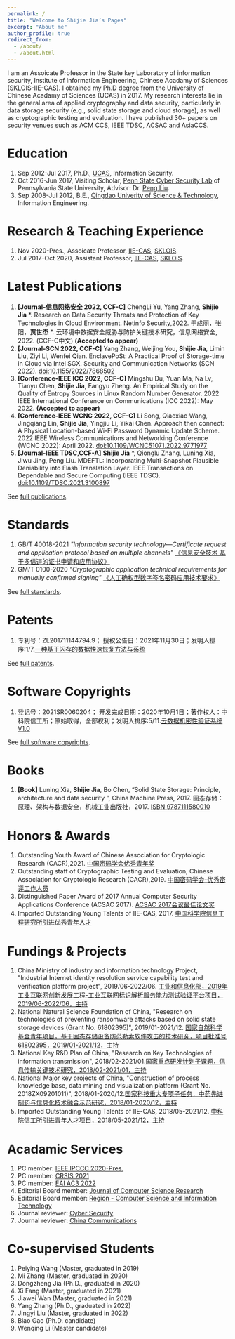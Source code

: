 ```yaml
---
permalink: /
title: "Welcome to Shijie Jia’s Pages"
excerpt: "About me"
author_profile: true
redirect_from: 
  - /about/
  - /about.html
---
```



I am an Assoicate Professor in the State key Laboratory of information security, Institute of Information Engineering, Chinese Acadamy of Sciences (SKLOIS-IIE-CAS). I obtained my Ph.D degree from the University of Chinese Acadamy of Sciences (UCAS) in 2017. My research interests lie in the general area of applied cryptography and data security, particularly in data storage security (e.g., solid state storage and cloud storage), as well as cryptographic testing and evaluation. I have published 30+ papers on security venues such as ACM CCS, IEEE TDSC, ACSAC and AsiaCCS. 


Education
======
1. Sep 2012-Jul 2017, Ph.D., [UCAS](https://www.ucas.ac.cn/), Information Security.
1. Oct 2016-Jun 2017, Visiting Scholar, [Penn State Cyber Security Lab](https://s2.ist.psu.edu/) of Pennsylvania State University, Advisor: Dr. [Peng Liu](https://s2.ist.psu.edu/pliu/).
1. Sep 2008-Jul 2012, B.E., [Qingdao Univerity of Science & Technology](https://www.qust.edu.cn/), Information Engineering. 

Research & Teaching Experience
======
1. Nov 2020-Pres., Assoicate Professor, [IIE-CAS](http://www.iie.ac.cn/), [SKLOIS](http://sklois.iie.cas.cn/).
1. Jul 2017-Oct 2020, Assistant Professor, [IIE-CAS](http://www.iie.ac.cn/), [SKLOIS](http://sklois.iie.cas.cn/).


Latest Publications 
======
1. **[Journal-信息网络安全 2022, CCF-C]** ChengLi Yu, Yang Zhang, **Shijie Jia** *. Research on Data Security Threats and Protection of Key Technologies in Cloud Environment. Netinfo Security,2022. 于成丽，张阳，**贾世杰** *. 云环境中数据安全威胁与防护关键技术研究，信息网络安全, 2022. (CCF-C中文) **(Accepted to appear)**  
1. **[Journal-SCN 2022, CCF-C]** Yang Zhang, Weijing You, **Shijie Jia**, Limin Liu, Ziyi Li, Wenfei Qian. EnclavePoSt: A Practical Proof of Storage-time in Cloud via Intel SGX. Security and Communication Networks (SCN 2022). [doi:10.1155/2022/7868502](https://doi.org/10.1155/2022/7868502) 
1. **[Conference-IEEE ICC 2022, CCF-C]** Mingshu Du, Yuan Ma, Na Lv, Tianyu Chen, **Shijie Jia**, Fangyu Zheng. An Empirical Study on the Quality of Entropy Sources in Linux Random Number Generator. 2022 IEEE International Conference on Communications (ICC 2022): May 2022. **(Accepted to appear)** 
1. **[Conference-IEEE WCNC 2022, CCF-C]** Li Song, Qiaoxiao Wang, Jingqiang Lin, **Shijie Jia**, Yingjiu Li, Yikai Chen. Approach then connect: A Physical Location-based Wi-Fi Password Dynamic Update Scheme. 2022 IEEE Wireless Communications and Networking Conference (WCNC 2022): April 2022. [doi:10.1109/WCNC51071.2022.9771977](https://ieeexplore.ieee.org/abstract/document/9771977)
1. **[Journal-IEEE TDSC,CCF-A]** **Shijie Jia** *, Qionglu Zhang, Luning Xia, Jiwu Jing, Peng Liu. MDEFTL: Incorporating Multi-Snapshot Plausible Deniability into Flash Translation Layer. IEEE Transactions on Dependable and Secure Computing (IEEE TDSC). [doi:10.1109/TDSC.2021.3100897](https://ieeexplore.ieee.org/document/9502511)

See [full publications](/full-publications/).

Standards
======
1. GB/T 40018-2021 *"Information security technology—Certificate request and application protocol based on multiple channels"* [《信息安全技术 基于多信道的证书申请和应用协议》](http://openstd.samr.gov.cn/bzgk/gb/newGbInfo?hcno=BE06BC25AF2EC422E3858B8555E56DAF)
1. GM/T 0100-2020 *"Cryptographic application technical requirements for manually confirmed signing"* [《人工确权型数字签名密码应用技术要求》](http://www.gmbz.org.cn/main/viewfile/20210627120440023807.html)

See [full standards](/standards/).

Patents
======
1. 专利号：ZL201711144794.9； 授权公告日：2021年11月30日；发明人排序:1/7.[一种基于闪存的数据快速恢复方法与系统](https://www.cnipa.gov.cn/col/col1510/index.html)

See [full patents](/patents/).

Software Copyrights
======
1. 登记号：2021SR0060204； 开发完成日期：2020年10月1日；著作权人：中科院信工所；原始取得，全部权利；发明人排序:5/11.[云数据机密性验证系统V1.0]()

See [full software copyrights](/Softwarecopyright/).


Books
======
1. **[Book]** Luning Xia, **Shijie Jia**, Bo Chen, “Solid State Storage: Principle, architecture and data security ”, China Machine Press, 2017. 固态存储：原理、架构与数据安全，机械工业出版社，2017. [ISBN 9787111580010](http://www.hzcourse.com/web/refbook/detail/7235/216)


Honors & Awards 
======
1. Outstanding Youth Award of Chinese Association for Cryptologic Research (CACR),2021. [中国密码学会优秀青年奖](https://www.cacrnet.org.cn/site/content/1100.html)
1. Outstanding staff of Cryptographic Testing and Evaluation, Chinese Association for Cryptologic Research (CACR),2019. [中国密码学会-优秀密评工作人员]()
1. Distinguished Paper Award of 2017 Annual Computer Security Applications Conference (ACSAC 2017). [ACSAC 2017会议最佳论文奖](https://www.acsac.org/archive/)
1. Imported Outstanding Young Talents of IIE-CAS, 2017. [中国科学院信息工程研究所引进优秀青年人才]()

Fundings & Projects
======
1.  China Ministry of industry and information technology Project, "Industrial Internet identity resolution service capability test and verification platform project", 2019/06-2022/06. [工业和信息化部，2019年工业互联网创新发展工程-工业互联网标识解析服务能力测试验证平台项目，2019/06-2022/06，主持]()
1.  National Natural Science Foundation of China, "Research on technologies of preventing ransomware attacks based on solid state storage devices (Grant No. 61802395)", 2019/01-2021/12. [国家自然科学基金青年项目，基于固态存储设备防范勒索软件攻击的技术研究，项目批准号61802395，2019/01-2021/12，主持]()
1.  National Key R&D Plan of China, "Research on Key Technologies of information transmission", 2018/02-2021/01.[国家重点研发计划子课题，信息传输关键技术研究，2018/02-2021/01，主持]()
1.  National Major key projects of China, "Construction of process knowledge base, data mining and visualization platform (Grant No. 2018ZX09201011)", 2018/01-2020/12.[国家科技重大专项子任务，中药先进制药与信息化技术融合示范研究，2018/01-2020/12，主持]()
1.  Imported Outstanding Young Talents of IIE-CAS, 2018/05-2021/12. [中科院信工所引进青年人才项目，2018/05-2021/12，主持]()


Acadamic Services
======
1. PC member: [IEEE IPCCC 2020-Pres.](https://www.ipccc.org/ipccc2022/main.php?page=2)
1. PC member: [CRSIS 2021](https://www.crisis-2021.com/program-committee/)
1. PC member: [EAI AC3 2022](https://ac3-conference.eai-conferences.org/2022/technical-program-committee/)
1. Editorial Board member: [Journal of Computer Science Research](https://ojs.bilpublishing.com/index.php/jcsr/about/editorialTeam)
1. Editorial Board member: [Region - Computer Science and Information Technology](https://region.enpress-publisher.com/index.php/CSIT/about/editorialTeam)
1. Journal reviewer: [Cyber Security](https://cybersecurity.springeropen.com/)
1. Journal reviewer: [China Communications](http://www.cic-chinacommunications.cn/EN/volumn/home.shtml)

Co-supervised Students
======
1. Peiying Wang (Master, graduated in 2019)
1. Mi Zhang (Master, graduated in 2020)
1. Dongzheng Jia (Ph.D., graduated in 2020)
1. Xi Fang (Master, graduated in 2021)
1. Jiawei Wan (Master, graduated in 2021)
1. Yang Zhang (Ph.D., graduated in 2022)
1. Jingyi Liu (Master, graduated in 2022)
1. Biao Gao (Ph.D. candidate)
1. Wenqing Li (Master candidate)


<script type='text/javascript' id='clustrmaps' src='//cdn.clustrmaps.com/map_v2.js?cl=ffffff&w=a&t=tt&d=Vjg5zwT3FrfltWn5PzLnKCs4we8KtzVBKJ2hs1hWy6Y'></script>